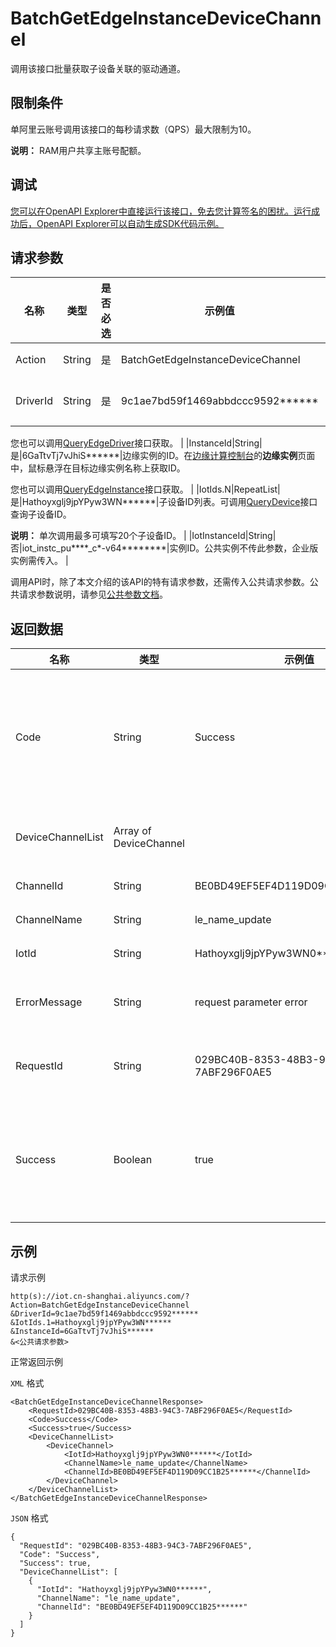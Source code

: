 # BatchGetEdgeInstanceDeviceChannel

调用该接口批量获取子设备关联的驱动通道。

## 限制条件

单阿里云账号调用该接口的每秒请求数（QPS）最大限制为10。

**说明：** RAM用户共享主账号配额。

## 调试

[您可以在OpenAPI Explorer中直接运行该接口，免去您计算签名的困扰。运行成功后，OpenAPI Explorer可以自动生成SDK代码示例。](https://api.aliyun.com/#product=Iot&api=BatchGetEdgeInstanceDeviceChannel&type=RPC&version=2018-01-20)

## 请求参数

|名称|类型|是否必选|示例值|描述|
|--|--|----|---|--|
|Action|String|是|BatchGetEdgeInstanceDeviceChannel|系统规定参数。取值：BatchGetEdgeInstanceDeviceChannel。 |
|DriverId|String|是|9c1ae7bd59f1469abbdccc9592\*\*\*\*\*\*|驱动ID。在[边缘计算控制台](https://iot.console.aliyun.com/le/instance/list)的**驱动管理**页面中，鼠标悬浮在目标驱动名称上获取ID。

 您也可以调用[QueryEdgeDriver](~~155776~~)接口获取。 |
|InstanceId|String|是|6GaTtvTj7vJhiS\*\*\*\*\*\*|边缘实例的ID。在[边缘计算控制台](https://iot.console.aliyun.com/le/instance/list)的**边缘实例**页面中，鼠标悬浮在目标边缘实例名称上获取ID。

 您也可以调用[QueryEdgeInstance](~~135214~~)接口获取。 |
|IotIds.N|RepeatList|是|Hathoyxglj9jpYPyw3WN\*\*\*\*\*\*|子设备ID列表。可调用[QueryDevice](~~69905~~)接口查询子设备ID。

 **说明：** 单次调用最多可填写20个子设备ID。 |
|IotInstanceId|String|否|iot\_instc\_pu\*\*\*\*\_c\*-v64\*\*\*\*\*\*\*\*|实例ID。公共实例不传此参数，企业版实例需传入。 |

调用API时，除了本文介绍的该API的特有请求参数，还需传入公共请求参数。公共请求参数说明，请参见[公共参数文档](~~135196~~)。

## 返回数据

|名称|类型|示例值|描述|
|--|--|---|--|
|Code|String|Success|接口返回码。Success表示成功，其它表示错误码。详情请参见[错误码](~~135200~~)。 |
|DeviceChannelList|Array of DeviceChannel| |子设备关联的驱动通道列表。 |
|ChannelId|String|BE0BD49EF5EF4D119D09CC1B25\*\*\*\*\*\*|驱动通道ID。 |
|ChannelName|String|le\_name\_update|驱动通道名称。 |
|IotId|String|Hathoyxglj9jpYPyw3WN0\*\*\*\*\*\*|子设备ID。 |
|ErrorMessage|String|request parameter error|调用失败时，返回的出错信息。 |
|RequestId|String|029BC40B-8353-48B3-94C3-7ABF296F0AE5|阿里云为该请求生成的唯一标识符。 |
|Success|Boolean|true|表示是否调用成功。true表示调用成功，false表示调用失败。 |

## 示例

请求示例

```
http(s)://iot.cn-shanghai.aliyuncs.com/?Action=BatchGetEdgeInstanceDeviceChannel
&DriverId=9c1ae7bd59f1469abbdccc9592******
&IotIds.1=Hathoyxglj9jpYPyw3WN******
&InstanceId=6GaTtvTj7vJhiS******
&<公共请求参数>
```

正常返回示例

`XML` 格式

```
<BatchGetEdgeInstanceDeviceChannelResponse>
    <RequestId>029BC40B-8353-48B3-94C3-7ABF296F0AE5</RequestId>
    <Code>Success</Code>
    <Success>true</Success>
    <DeviceChannelList>
        <DeviceChannel>
            <IotId>Hathoyxglj9jpYPyw3WN0******</IotId>
            <ChannelName>le_name_update</ChannelName>
            <ChannelId>BE0BD49EF5EF4D119D09CC1B25******</ChannelId>
        </DeviceChannel>
    </DeviceChannelList>
</BatchGetEdgeInstanceDeviceChannelResponse>
```

`JSON` 格式

```
{
  "RequestId": "029BC40B-8353-48B3-94C3-7ABF296F0AE5",
  "Code": "Success",
  "Success": true,
  "DeviceChannelList": [
    {
      "IotId": "Hathoyxglj9jpYPyw3WN0******",
      "ChannelName": "le_name_update",
      "ChannelId": "BE0BD49EF5EF4D119D09CC1B25******"
    }
  ]
}
```

